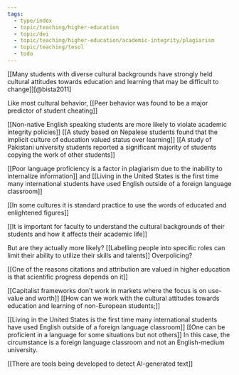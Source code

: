 ```yaml
---
tags:
  - type/index
  - topic/teaching/higher-education
  - topic/dei
  - topic/teaching/higher-education/academic-integrity/plagiarism
  - topic/teaching/tesol
  - todo
---
```


[[Many students with diverse cultural backgrounds have strongly held cultural attitudes towards education and learning that may be difficult to change]][@bista2011]

Like most cultural behavior, [[Peer behavior was found to be a major predictor of student cheating]]

[[Non-native English speaking students are more likely to violate academic integrity policies]] [[A study based on Nepalese students found that the implicit culture of education valued status over learning]] [[A study of Pakistani university students reported a significant majority of students copying the work of other students]]

[[Poor language proficiency is a factor in plagiarism due to the inability to internalize information]] and [[Living in the United States is the first time many international students have used English outside of a foreign language classroom]]

[[In some cultures it is standard practice to use the words of educated and enlightened figures]]

[[It is important for faculty to understand the cultural backgrounds of their students and how it affects their academic life]]

But are they actually more likely? [[Labelling people into specific roles can limit their ability to utilize their skills and talents]] Overpolicing?

[[One of the reasons citations and attribution are valued in higher education is that scientific progress depends on it]]

[[Capitalist frameworks don't work in markets where the focus is on use-value and worth]]
[[How can we work with the cultural attitudes towards education and learning of non-European students;]]

[[Living in the United States is the first time many international students have used English outside of a foreign language classroom]] [[One can be proficient in a language for some situations but not others]] In this case, the circumstance is a foreign language classroom and not an English-medium university.

[[There are tools being developed to detect AI-generated text]]